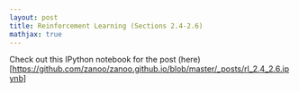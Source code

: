 ```yaml
---
layout: post
title: Reinforcement Learning (Sections 2.4-2.6)
mathjax: true
---
```


Check out this IPython notebook for the post 
(here)[https://github.com/zanoo/zanoo.github.io/blob/master/_posts/rl_2.4_2.6.ipynb]
